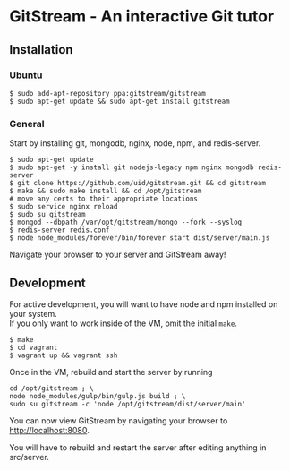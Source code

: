 # GitStream - An interactive Git tutor

## Installation

### Ubuntu

```
$ sudo add-apt-repository ppa:gitstream/gitstream
$ sudo apt-get update && sudo apt-get install gitstream
```

### General

Start by installing git, mongodb, nginx, node, npm, and redis-server.

```
$ sudo apt-get update
$ sudo apt-get -y install git nodejs-legacy npm nginx mongodb redis-server
$ git clone https://github.com/uid/gitstream.git && cd gitstream
$ make && sudo make install && cd /opt/gitstream
# move any certs to their appropriate locations
$ sudo service nginx reload
$ sudo su gitstream
$ mongod --dbpath /var/opt/gitstream/mongo --fork --syslog
$ redis-server redis.conf
$ node node_modules/forever/bin/forever start dist/server/main.js
```

Navigate your browser to your server and GitStream away!

## Development

For active development, you will want to have node and npm installed on your system.  
If you only want to work inside of the VM, omit the initial `make`.

```
$ make
$ cd vagrant
$ vagrant up && vagrant ssh
```

Once in the VM, rebuild and start the server by running

```
cd /opt/gitstream ; \
node node_modules/gulp/bin/gulp.js build ; \
sudo su gitstream -c 'node /opt/gitstream/dist/server/main'
```

You can now view GitStream by navigating your browser to [http://localhost:8080](http://localhost:8080).

You will have to rebuild and restart the server after editing anything in src/server.
